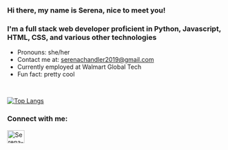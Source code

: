 ### Hi there, my name is Serena, nice to meet you!
### I'm a full stack web developer proficient in Python, Javascript, HTML, CSS, and various other technologies
- Pronouns: she/her
- Contact me at: serenachandler2019@gmail.com 
- Currently employed at Walmart Global Tech
- Fun fact: pretty cool

<br>

[![Top Langs](https://github-readme-stats.vercel.app/api/top-langs/?username=SerenaChandler&theme=tokyonight&layout=compact)](https://github.com/anuraghazra/github-readme-stats)


<h3 align="left">Connect with me:</h3>

<p align="left">
<a href="https://linkedin.com/in/serena-chandler" target="_blank"><img align="center" src="https://raw.githubusercontent.com/rahuldkjain/github-profile-readme-generator/master/src/images/icons/Social/linked-in-alt.svg" alt="Serena-Chandler" height="30" width="40" /></a>
</p>

<!--
**SerenaChandler/SerenaChandler** is a ✨ _special_ ✨ repository because its `README.md` (this file) appears on your GitHub profile.

Here are some ideas to get you started:

- 🔭 I’m currently working on ...
- 🌱 I’m currently learning ...
- 👯 I’m looking to collaborate on ...
- 🤔 I’m looking for help with ...
- 💬 Ask me about ...
- 📫 How to reach me: ...
- 😄 Pronouns: ...
- ⚡ Fun fact: ...
-->
